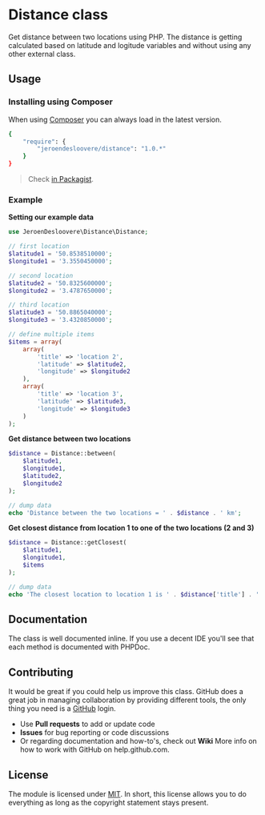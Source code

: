 # Distance class

Get distance between two locations using PHP. The distance is getting calculated based on latitude and logitude variables and without using any other external class.

## Usage

### Installing using Composer

When using [Composer](https://getcomposer.org) you can always load in the latest version.

```bash
{
    "require": {
        "jeroendesloovere/distance": "1.0.*"
    }
}
```
> Check [in Packagist](https://packagist.org/packages/jeroendesloovere/distance).

### Example

**Setting our example data**

```php
use JeroenDesloovere\Distance\Distance;

// first location
$latitude1 = '50.8538510000';
$longitude1 = '3.3550450000';

// second location
$latitude2 = '50.8325600000';
$longitude2 = '3.4787650000';

// third location
$latitude3 = '50.8865040000';
$longitude3 = '3.4320850000';

// define multiple items
$items = array(
    array(
        'title' => 'location 2',
        'latitude' => $latitude2,
        'longitude' => $longitude2
    ),
    array(
        'title' => 'location 3',
        'latitude' => $latitude3,
        'longitude' => $longitude3
    )
);
```

**Get distance between two locations**

```php
$distance = Distance::between(
    $latitude1,
    $longitude1,
    $latitude2,
    $longitude2
);

// dump data
echo 'Distance between the two locations = ' . $distance . ' km';
```

**Get closest distance from location 1 to one of the two locations (2 and 3)**
```php
$distance = Distance::getClosest(
    $latitude1,
    $longitude1,
    $items
);

// dump data
echo 'The closest location to location 1 is ' . $distance['title'] . ' and the distance between them is ' . $distance['distance'] . ' km';
```

## Documentation

The class is well documented inline. If you use a decent IDE you'll see that each method is documented with PHPDoc.

## Contributing

It would be great if you could help us improve this class. GitHub does a great job in managing collaboration by providing different tools, the only thing you need is a [GitHub](http://github.com) login.

* Use **Pull requests** to add or update code
* **Issues** for bug reporting or code discussions
* Or regarding documentation and how-to's, check out **Wiki**
More info on how to work with GitHub on help.github.com.

## License

The module is licensed under [MIT](./LICENSE.md). In short, this license allows you to do everything as long as the copyright statement stays present.